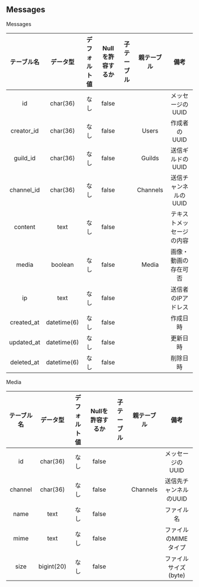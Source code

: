 ## Messages

Messages

|テーブル名|データ型|デフォルト値|Nullを許容するか|子テーブル|親テーブル|備考|
|:-:|:-:|:-:|:-:|:-:|:-:|:-:|
|id|char(36)|なし|false|||メッセージのUUID|
|creator_id|char(36)|なし|false||Users|作成者のUUID|
|guild_id|char(36)|なし|false||Guilds|送信ギルドのUUID|
|channel_id|char(36)|なし|false||Channels|送信チャンネルのUUID|
|content|text|なし|false|||テキストメッセージの内容|
|media|boolean|なし|false||Media|画像・動画の存在可否|
|ip|text|なし|false|||送信者のIPアドレス|
|created_at|datetime(6)|なし|false|||作成日時|
|updated_at|datetime(6)|なし|false|||更新日時|
|deleted_at|datetime(6)|なし|false|||削除日時|

Media

|テーブル名|データ型|デフォルト値|Nullを許容するか|子テーブル|親テーブル|備考|
|:-:|:-:|:-:|:-:|:-:|:-:|:-:|
|id|char(36)|なし|false|||メッセージのUUID|
|channel|char(36)|なし|false||Channels|送信先チャンネルのUUID|
|name|text|なし|false|||ファイル名|
|mime|text|なし|false|||ファイルのMIMEタイプ|
|size|bigint(20)|なし|false|||ファイルサイズ(byte)|
